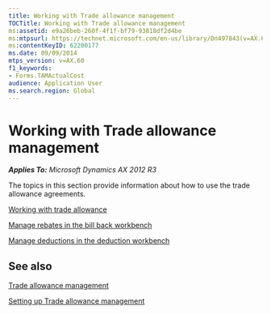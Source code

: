 ```yaml
---
title: Working with Trade allowance management
TOCTitle: Working with Trade allowance management
ms:assetid: e9a26beb-260f-4f1f-bf79-93818df2d4be
ms:mtpsurl: https://technet.microsoft.com/en-us/library/Dn497843(v=AX.60)
ms:contentKeyID: 62200177
ms.date: 09/09/2014
mtps_version: v=AX.60
f1_keywords:
- Forms.TAMActualCost
audience: Application User
ms.search.region: Global
---
```


# Working with Trade allowance management 


_**Applies To:** Microsoft Dynamics AX 2012 R3_

The topics in this section provide information about how to use the trade allowance agreements.

[Working with trade allowance](working-with-trade-allowance.md)

[Manage rebates in the bill back workbench](manage-rebates-in-the-bill-back-workbench.md)

[Manage deductions in the deduction workbench](manage-deductions-in-the-deduction-workbench.md)

## See also

[Trade allowance management](trade-allowance-management.md)

[Setting up Trade allowance management](setting-up-trade-allowance-management.md)

  


